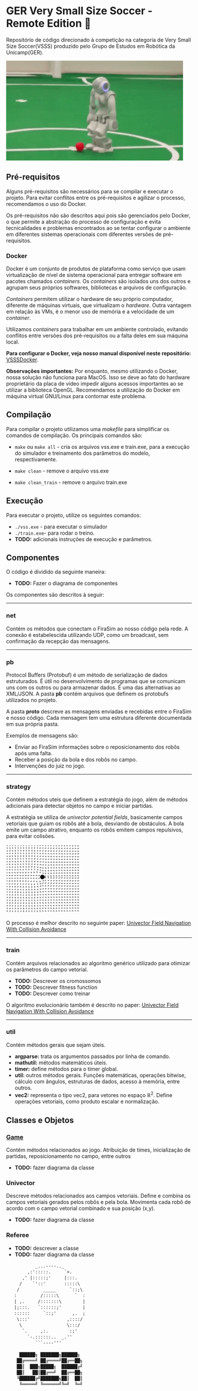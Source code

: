 # GER Very Small Size Soccer - Remote Edition 🦠

Repositório de código direcionado à competição na categoria de Very Small Size Soccer(VSSS) produzido pelo Grupo de Estudos em Robótica da Unicamp(GER).

<img src="doc/robot.gif" alt="alt text">

## Pré-requisitos
Alguns pré-requisitos são necessários para se compilar e executar o projeto. Para evitar conflitos entre os pré-requisitos e agilizar o processo, recomendamos o uso do Docker.

Os pré-requisitos não são descritos aqui pois são gerenciados pelo Docker, o que permite a abstração do processo de configuração e evita tecnicalidades e problemas encontrados ao se tentar configurar o ambiente em diferentes sistemas operacionais com diferentes versões de pré-requisitos.

### Docker
Docker é um conjunto de produtos de plataforma como serviço que usam virtualização de nível de sistema operacional para entregar software em pacotes chamados *containers*. Os *containers* são isolados uns dos outros e agrupam seus próprios softwares, bibliotecas e arquivos de configuração.

*Containers* permitem utilizar o hardware de seu próprio computador, diferente de máquinas virtuais, que virtualizam o *hardware*. Outra vantagem em relação às VMs, é o menor uso de memória e a velocidade de um *container*.

Utilizamos *containers* para trabalhar em um ambiente controlado, evitando conflitos entre versões dos pré-requisitos ou a falta deles em sua máquina local. 

**Para configurar o Docker, veja nosso manual disponível neste repositório:**
[VSSSDocker](https://github.com/ger-unicamp/VSSSDocker).

**Observações importantes:**
Por enquanto, mesmo utilizando o Docker, nossa solução não funciona para MacOS. Isso se deve ao fato do hardware proprietário da placa de vídeo impedir alguns acessos importantes ao se utilizar a biblioteca OpenGL. Recomendamos a utilização do Docker em máquina virtual GNU/Linux para contornar este problema.

## Compilação

Para compilar o projeto utilizamos uma _makefile_ para simplificar os comandos de compilação. Os principais comandos são:

- ```make``` ou ```make all``` - cria os arquivos vss.exe e train.exe, para a execução do simulador e treinamento dos parâmetros do modelo, respectivamente.

- ```make clean``` - remove o arquivo vss.exe

- ```make clean_train``` - remove o arquivo train.exe

## Execução

Para executar o projeto, utilize os seguintes comandos:

- ```./vss.exe``` - para executar o simulador
- ```./train.exe```- para rodar o treino.
- **TODO:** adicionais instruções de execução e parâmetros.

## Componentes
O código é dividido da seguinte maneira:

- **TODO:** Fazer o diagrama de componentes

Os componentes são descritos à seguir:

<hr/>

### net

Contém os métodos que conectam o FiraSim ao nosso código pela rede. A conexão é estabelescida utilizando UDP, como um broadcast, sem confirmação da recepção das mensagens. 

<hr/>

### pb

Protocol Buffers (Protobuf) é um método de serialização de dados estruturados. É útil no desenvolvimento de programas que se comunicam uns com os outros ou para armazenar dados. É uma das alternativas ao XML/JSON. A pasta **pb** contém arquivos que definem os protobufs utilizados no projeto.

A pasta **proto** descreve as mensagens enviadas e recebidas entre o FiraSim e nosso código. Cada mensagem tem uma estrutura diferente documentada em sua própria pasta. 

Exemplos de mensagens são:

- Enviar ao FiraSim informações sobre o reposicionamento dos robôs após uma falta.
- Receber a posição da bola e dos robôs no campo.
- Intervenções do juiz no jogo.

<hr/>

### strategy

Contém métodos uteis que definem a estratégia do jogo, além de métodos adicionais para detectar objetos no campo e iniciar partidas.

A estratégia se utiliza de *univector potential fields*, basicamente campos vetoriais que guiam os robôs até a bola, desviando de obstáculos. A bola emite um campo atrativo, enquanto os robôs emitem campos repulsivos, para evitar colisões.

<img src="doc/field.png" alt="alt text" width="200px">

O processo é melhor descrito no seguinte paper:
[Univector Field Navigation With Collision Avoidance](./doc/UnivectorFieldNavigationWithCollisionAvoidance.pdf)

<hr/>

### train

Contém arquivos relacionados ao algoritmo genérico utilizado para otimizar os parâmetros do campo vetorial.

- **TODO:** Descrever os cromossomos
- **TODO:** Descrever fitness function
- **TODO:** Descrever como treinar

O algoritmo evolucionário também é descrito no paper:
[Univector Field Navigation With Collision Avoidance](./doc/UnivectorFieldNavigationWithCollisionAvoidance.pdf)

<hr/>

### util

Contém métodos gerais que sejam úteis.

- **argparse:** trata os argumentos passados por linha de comando.
- **mathutil:** métodos matemáticos úteis.
- **timer:** define métodos para o timer global.
- **util:** outros métodos gerais. Funções matemáticas, operações bitwise, cálculo com ângulos, estruturas de dados, acesso à memória, entre outros.
- **vec2:** representa o tipo vec2, para vetores no espaço ℝ<sup>2</sup>. Define operações vetoriais, como produto escalar e normalização.

## Classes e Objetos

### [Game](src/strategy/Game.cpp)
Contém métodos relacionados ao jogo. Atribuição de times, inicialização de partidas, reposicionamento no campo, entre outros

- **TODO:** fazer diagrama da classe

### Univector
Descreve métodos relacionados aos campos vetoriais. Define e combina os campos vetoriais gerados pelos robôs e pela bola. Movimenta cada robô de acordo com o campo vetorial combinado e sua posição (x,y).

- **TODO:** fazer diagrama da classe

### Referee

- **TODO:** descrever a classe
- **TODO:** fazer diagrama da classe


```
           _...----.._
        ,:':::::.     `>.
      ,' |:::::;'     |:::.
     /    `'::'       :::::\
    /         _____     `::;\
   :         /:::::\      `  :
   | ,.     /:::::::\        |
   |;:::.   `::::::;'        |
   ::::::     `::;'      ,.  ;
    \:::'              ,::::/
     \                 \:::/
      `.     ,:.        :;'
        `-.::::::..  _.''
           ```----'''

     ██████╗ ███████╗██████╗ 
    ██╔════╝ ██╔════╝██╔══██╗
    ██║  ███╗█████╗  ██████╔╝
    ██║   ██║██╔══╝  ██╔══██╗
    ╚██████╔╝███████╗██║  ██║
     ╚═════╝ ╚══════╝╚═╝  ╚═╝
 ```